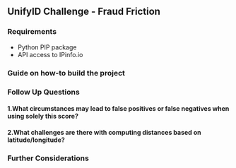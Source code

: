 ## UnifyID Challenge - Fraud Friction

### Requirements
* Python PIP package
* API access to IPinfo.io

### Guide on how-to build the project

### Follow Up Questions
#### 1.What circumstances may lead to false positives or false negatives when using solely this score? 

#### 2.What challenges are there with computing distances based on latitude/longitude? 

### Further Considerations
